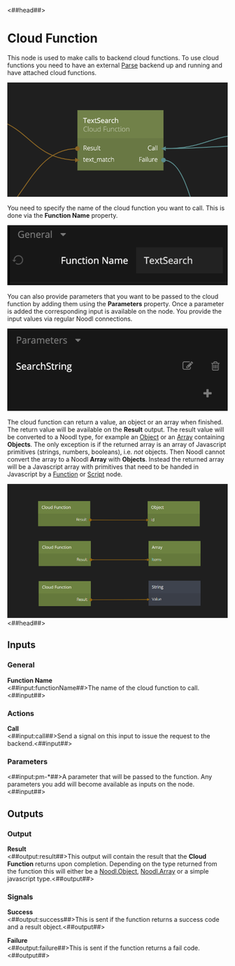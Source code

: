 <##head##>
# Cloud Function

This node is used to make calls to backend cloud functions. To use cloud functions you need to have an external [Parse](https://parseplatform.org) backend up and running and have attached cloud functions.

![](cloudfunction.png ':class=img-size-m')

You need to specify the name of the cloud function you want to call. This is done via the **Function Name** property.

![](cloudfunction-name.png ':class=img-size-m')

You can also provide parameters that you want to be passed to the cloud function by adding them using the **Parameters** property. Once a parameter is added the corresponding input is available on the node. You provide the input values via regular Noodl connections.

![](cloudfunction-params.png ':class=img-size-m')

The cloud function can return a value, an object or an array when finished. The return value will be available on the **Result** output. The result value will be converted to a Noodl type, for example an [Object](/nodes/data/object.md) or an [Array](/nodes/data/array/array/) containing **Objects**.
The only exception is if the returned array is an array of Javascript primitives (strings, numbers, booleans), i.e. _not_ objects. Then Noodl cannot convert the array to a Noodl **Array** with **Objects**. Instead the returned array will be a Javascript array with primitives that need to be handed in Javascript by a [Function](/nodes/javascript/function.md) or [Script](/nodes/javascript/script.md) node.

![](cloudfunction-result-example.png ':class=img-size-l')
<##head##>
## Inputs

### General

**Function Name**  
<##input:functionName##>The name of the cloud function to call.<##input##>

### Actions

**Call**  
<##input:call##>Send a signal on this input to issue the request to the backend.<##input##>

### Parameters
<##input:pm-*##>A parameter that will be passed to the function. Any parameters you add will become available as inputs on the node.<##input##>

## Outputs

### Output

**Result**  
<##output:result##>This output will contain the result that the **Cloud Function** returns upon completion. Depending on the type returned from the function this will either be a [Noodl.Object](/javascript-api/noodl-object.md), [Noodl.Array](/javascript-api/noodl-array.md) or a simple javascript type.<##output##>

### Signals

**Success**  
<##output:success##>This is sent if the function returns a success code and a result object.<##output##>

**Failure**  
<##output:failure##>This is sent if the function returns a fail code.<##output##>


